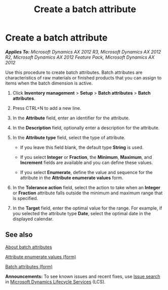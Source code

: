 ﻿---
title: Create a batch attribute
TOCTitle: Create a batch attribute
ms:assetid: 281555d7-5a21-4f97-91c8-e7d2255748b1
ms:mtpsurl: https://technet.microsoft.com/en-us/library/Hh352189(v=AX.60)
ms:contentKeyID: 36687822
ms.date: 04/18/2014
mtps_version: v=AX.60
f1_keywords:
- batch attributes
- create batch attributes
---

# Create a batch attribute 


_**Applies To:** Microsoft Dynamics AX 2012 R3, Microsoft Dynamics AX 2012 R2, Microsoft Dynamics AX 2012 Feature Pack, Microsoft Dynamics AX 2012_

Use this procedure to create batch attributes. Batch attributes are characteristics of raw materials or finished products that you can assign to items when the batch dimension is active.

1.  Click **Inventory management** \> **Setup** \> **Batch attributes** \> **Batch attributes**.

2.  Press CTRL+N to add a new line.

3.  In the **Attribute** field, enter an identifier for the attribute.

4.  In the **Description** field, optionally enter a description for the attribute.

5.  In the **Attribute type** field, select the type of attribute.
    
      - If you leave this field blank, the default type **String** is used.
    
      - If you select **Integer** or **Fraction**, the **Minimum**, **Maximum**, and **Increment** fields are available and you can define these values.
    
      - If you select **Enumerate**, define the value and sequence for the attribute in the **Attribute enumerate values** form.

6.  In the **Tolerance action** field, select the action to take when an **Integer** or **Fraction** attribute falls outside the minimum and maximum range that is specified.

7.  In the **Target** field, enter the optimal value for the range. For example, if you selected the attribute type **Date**, select the optimal date in the displayed calendar.

## See also

[About batch attributes](about-batch-attributes.md)

[Attribute enumerate values (form)](https://technet.microsoft.com/en-us/library/hh208618\(v=ax.60\))

[Batch attributes (form)](https://technet.microsoft.com/en-us/library/hh209255\(v=ax.60\))

  
**Announcements:** To see known issues and recent fixes, use [Issue search](http://go.microsoft.com/fwlink/?linkid=389258) in [Microsoft Dynamics Lifecycle Services](http://go.microsoft.com/fwlink/?linkid=306505) (LCS).

